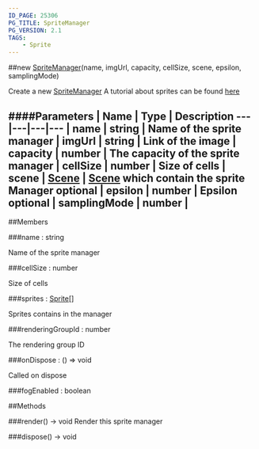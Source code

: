 ```yaml
---
ID_PAGE: 25306
PG_TITLE: SpriteManager
PG_VERSION: 2.1
TAGS:
    - Sprite
---
```

##new [SpriteManager](/classes/SpriteManager)(name, imgUrl, capacity, cellSize, scene, epsilon, samplingMode)




Create a new [SpriteManager](/classes/SpriteManager)
A tutorial about sprites can be found [here](https://github.com/BabylonJS/Babylon.js/wiki/08-Sprites)






####Parameters
 | Name | Type | Description
---|---|---|---
 | name | string | Name of the sprite manager
 | imgUrl | string | Link of the image
 | capacity | number | The capacity of the sprite manager
 | cellSize | number | Size of cells
 | scene | [Scene](/classes/Scene) | [Scene](/classes/Scene) which contain the sprite Manager
optional | epsilon | number | Epsilon
optional | samplingMode | number | 
---

##Members

###name : string





Name of the sprite manager




###cellSize : number





Size of cells




###sprites : [Sprite](/classes/Sprite)[]





Sprites contains in the manager




###renderingGroupId : number





The rendering group ID




###onDispose : () =&gt; void





Called on dispose







###fogEnabled : boolean














##Methods

###render() &rarr; void
Render this sprite manager








###dispose() &rarr; void

